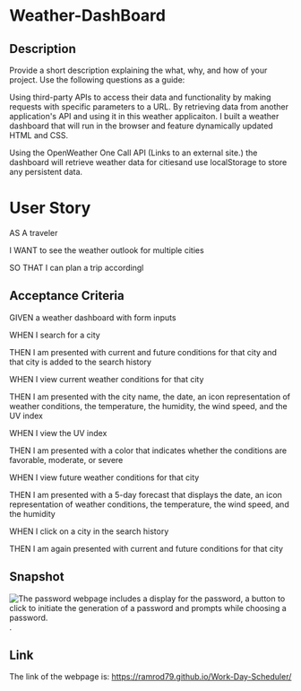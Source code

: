 # Weather-DashBoard


## Description

Provide a short description explaining the what, why, and how of your project. Use the following questions as a guide:

Using third-party APIs to access their data and functionality by making requests with specific parameters to a URL. By retrieving data from another application's API and using it in this weather applicaiton. I built a weather dashboard that will run in the browser and feature dynamically updated HTML and CSS.

Using the OpenWeather One Call API (Links to an external site.) the dashboard will retrieve weather data for citiesand use localStorage to store any persistent data. 

# User Story

AS A traveler

I WANT to see the weather outlook for multiple cities

SO THAT I can plan a trip accordingl


## Acceptance Criteria
GIVEN a weather dashboard with form inputs

WHEN I search for a city

THEN I am presented with current and future conditions for that city and that city is added to the search history

WHEN I view current weather conditions for that city

THEN I am presented with the city name, the date, an icon representation of weather conditions, the temperature, the humidity, the wind speed, and the UV index

WHEN I view the UV index

THEN I am presented with a color that indicates whether the conditions are favorable, moderate, or severe

WHEN I view future weather conditions for that city

THEN I am presented with a 5-day forecast that displays the date, an icon representation of weather conditions, the temperature, the wind speed, and the humidity

WHEN I click on a city in the search history

THEN I am again presented with current and future conditions for that city


## Snapshot

![The password webpage includes a display for the password, a button to click to initiate the generation of a password and prompts while choosing a password.](./assets/images/work%20scheduler.jpg).

## Link

The link of the webpage is: https://ramrod79.github.io/Work-Day-Scheduler/